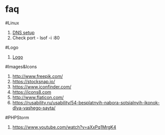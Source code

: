 # faq

#Linux
1. [DNS setup](http://www.krizna.com/ubuntu/configure-dns-server-ubuntu-14-04/)
2. Check port - lsof -i :80

#Logo
1. [Logo](https://www.squarespace.com/logo/#N4IgzgpgLlCWB2BzMIBcpECdYBMD6iArrhCqlJoRADQha55jwCGADmgGbMA2kt9-MLABeENACYADP2yCoAT25jUIbrEQALKCAC-tMPIC2AIwD23NKArN4YDqcyHLIAB5oALAEZJAOncBmKUkANgAOfwBWAE5_AHYI2nk0TyjQnwTwAGMeZQBtXwjxYKlQ91LJQNS46gKikrL3CvEq2IBdPRAANx4qZ1w0EGbxd3cQfU7EAYAeRAACTO5mMDAAXgByXNNjACsITKhZgHkdvahWtdmcZihmAFp4U0J4W9x1oZGLq5vb64pYY0IcFM8HWF2stnsjnWYGySgAFJ4fN4YqFClIpO4IrEAJRrAB8UzAE1mLkM3Fs6y0UFYqAA9LSAO5MnwM_w-ByIWlBSS0omIC6k8lgVAuNTwADWlJgNPpTIZLLZHNpKSiUVpooQ4ounQgmCEwPWiM8F1eawAmo9MHgAJKZYEC9aSVguC7yR3Oi4M3BQDSGyROl2zDQQdRaP0B7WwCAMgBCphcjtmklm3mTqYuEBYxiUt2MzEy4qwj3gOHW8GjScrqZT_oFZNQYFY-Yg61YmFIup1-JmeIAOlApk2fZd1gBZKLuHz-YKeagRNL-fzcW4BFehTK3XxlTfpfy3I3BHelfc-UKxTxH_wb3yxcQ1E_uGpTi-Is9P1HL9x3srXvyhJ8RBEF6-MEUTUIi4jnjuwTgT4qSzAhmS-LON4oX4YGIpEsGSBhPjxNwX7UOI65bnevjEU-URoYRmFgaRSF-LENSUUBO6eP4sHTsBfieARe7EQh8wgSkO7-LhkjiCekiPkaImIrEwQAMJRBEPiSEx0Q-DBE6ngk86nv-OlcXOC7-MIsyjmU6TUKUU7-AAMp4EEwZpET2VZCSeMEcHuAAarZi7maOEQFDZk5xIJvleaewT2aEaSgbOrn2SF1kBbEwhgpgNh2A4hjrOCYCLFAEBwiucH-P6ElhDEM5YnetxROhVVebEpTBMEsRRDiay0gStKIP1fL9YNYwgIQrDcKYzA4LqzhTdkQLwAMMaYKYpjitw8jwNQswAHIVhamDirtACqADKY0sIYyggAAIjYswABLQCVsBuLQrC6oYPCagMtJ3U9ACiAAqINA9aAAaui0AoX0DLNXCENw2i0AyyT-rQGhoKETVnuxcS4yE4gZHyeBthAnRRujKgzPMizLOsmwnPsRws2cnzXHcDxPC8pZrO87ic98vzYACS2grMhWQvlawwjkCJIjh_iouI6LSViuKzGAChKAV2UQnlqBSwbRXXKVJPOrtlsuNi2uwqVRrK1E2IANzdnyJJkhSaxUjKjLMqy7KYJy3K8hMdZCiKYqSr70p0gH8pB0qKpqhqErarq-ogmsRomvzFqEFatr2iS7qBm6awRrMXo4D64YekGIaaFADeBlT0ZxgmVdVv6NaSBmWY5nmBZFk8_PlgylZpn36Ze9wDZNpkLZrBTkCYF2BKDf2g7XBoI5rOO4UziZdmfnuP47tuBR7geR7uCe-OXr-t73oij6-P4L6nkxvgfiu351xX3_AUViIFcKQW4jBRE8FELISfOeJ87hcJYURDhWC-FCLEQYoRciIC4LUTvLRJB4gcG_xYtxdinEZxX14quAScCtIiU_uJSSaCZJIjknhJSKk1IaSatpScqJT7xWoEZE--lAoWQ8mFOyjlnJziam5GR0UJz-XCmZCyqUEjpUitFUIsV4paSooo9IKVQrpUyibHKMt9Y5WKqVcqMQqpFFxlxeq1BGrNX9K1dqnVuq4j6lMAaQ0JgjTxDDEAHBYDcG4IpcwDgBgAGIqpVTGmYTAs1MDxKmpgZJqT_TpIcFkgA6t6bGqBpAgAyVkgASjNWAhAyCSA6GAQgxg4BQCUM4aWeVnBuFQBEMS1kQBJFQP4dwTEsg5DQLkWcnh2i0G6NwXoKgxpKBgLqc6S8ECTEqbQew8AoAADFmCGBiWMkAo5gRQHXtlVGUSYlxISXklQKSCmRM6d09AIBemOH6R4WIW5gjK3iIkZIqQRny2-XM8Ciyug9FuiUiASwFDrNelsnZSA0BVMOScs5FyBjXKOXc64Y1omxJyYkt5BTJC6B0EAAAA)

#Images&Icons
1. http://www.freepik.com/
2. https://stocksnap.io/
3. https://www.iconfinder.com/
4. https://icons8.com
5. http://www.flaticon.com/
6. https://rusability.ru/usability/54-besplatnyih-nabora-sotsialnyih-ikonok-dlya-vashego-sayta/

#PHPStorm
1. https://www.youtube.com/watch?v=aXxPq1MrgK4

